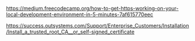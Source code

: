 https://medium.freecodecamp.org/how-to-get-https-working-on-your-local-development-environment-in-5-minutes-7af615770eec

https://success.outsystems.com/Support/Enterprise_Customers/Installation/Install_a_trusted_root_CA__or_self-signed_certificate